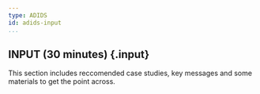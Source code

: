 ```yaml
---
type: ADIDS
id: adids-input
...
```


## INPUT (30 minutes) {.input}

This section includes reccomended case studies, key messages and some materials to get the point across.
